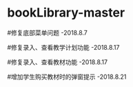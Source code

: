 # bookLibrary-master

#修复底部菜单问题 -2018.8.7

#修复录入、查看教学计划功能 -2018.8.17

#修复录入、查看教材功能 -2018.8.17

#增加学生购买教材时的弹窗提示 -2018.8.21
